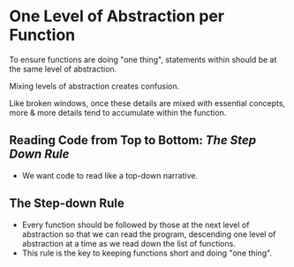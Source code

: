 # One Level of Abstraction per Function

To ensure functions are doing "one thing", statements within should be at the same level of abstraction.

Mixing levels of abstraction creates confusion.&#x20;

Like broken windows, once these details are mixed with essential concepts, more & more details tend to accumulate within the function.

## Reading Code from Top to Bottom: _The Step Down Rule_

* We want code to read like a top-down narrative.&#x20;

## **The Step-down Rule**

* Every function should be followed by those at the next level of abstraction so that we can read the program, descending one level of abstraction at a time as we read down the list of functions.
* This rule is the key to keeping functions short and doing "one thing".
